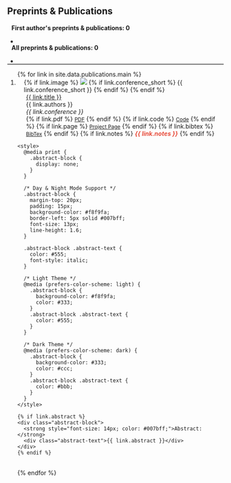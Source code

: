 ## Preprints & Publications

<h4 style="margin:0 10px 5px;">First author's preprints & publications: <span id="first-author-count">0</span></h4>

<ul style="margin:0 0 5px;">
<li><autocolor><p id="first-author-conference-list">
  
</p>
</autocolor>
</li>
</ul>

<h4 style="margin:15px 10px 5px;">All preprints & publications: <span id="all-count">0</span></h4>
<ul style="margin:0 0 5px;">
<li><autocolor><p id="conference-list">
  
</p>
</autocolor>
</li>
</ul>

<script>
  // 统计功能：统计第一作者为 "Dengsheng Chen" 的论文数量，并按会议分类
  const papers = {{ site.data.publications.main | jsonify }};
  const firstAuthorPapers = papers.filter(paper => paper.authors && paper.authors.startsWith("<strong>Dengsheng Chen</strong>"));
  
  const firstAuthorConferenceCount = {};
  firstAuthorPapers.forEach(paper => {
    if (paper.conference_short) {
      firstAuthorConferenceCount[paper.conference_short] = (firstAuthorConferenceCount[paper.conference_short] || 0) + 1;
    }
  });

  const conferenceCount = {};
  papers.forEach(paper => {
    if (paper.conference_short) {
      conferenceCount[paper.conference_short] = (conferenceCount[paper.conference_short] || 0) + 1;
    }
  });

  // 更新统计信息
  document.getElementById('first-author-count').innerText = firstAuthorPapers.length;
  document.getElementById('all-count').innerText = papers.length;
  
  // 将论文信息放入一行并用逗号分隔
  const firstAuthorConferenceList = document.getElementById('first-author-conference-list');
  const firstAuthorConferenceItems = Object.entries(firstAuthorConferenceCount).map(([conference, count]) => `${conference}: ${count}`);
  firstAuthorConferenceList.textContent = firstAuthorConferenceItems.join(', ');  // 用逗号分隔并加入到页面

  const allConferenceList = document.getElementById('conference-list');
  const allConferenceItems = Object.entries(conferenceCount).map(([conference, count]) => `${conference}: ${count}`);
  allConferenceList.textContent = allConferenceItems.join(', ');  // 用逗号分隔并加入到页面
</script>

<hr style="border-top: 2px solid #ccc; border-radius: 5px;">

<div class="publications">
  <ol class="bibliography">
  {% for link in site.data.publications.main %}
  <li>
    <div class="pub-row">
      <div class="col-sm-3 abbr" style="position: relative;padding-right: 15px;padding-left: 15px;">
        {% if link.image %}
          <img src="{{ link.image }}" class="teaser img-fluid z-depth-1" style="width=100;height=40%">
          {% if link.conference_short %}
            <abbr class="badge">{{ link.conference_short }}</abbr>
          {% endif %}
        {% endif %}
      </div>
      <div class="col-sm-9" style="position: relative;padding-right: 15px;padding-left: 20px;">
        <div class="title"><a href="{{ link.pdf }}">{{ link.title }}</a></div>
        <div class="author">{{ link.authors }}</div>
        <div class="periodical"><em>{{ link.conference }}</em></div>
        <div class="links">
          {% if link.pdf %} 
            <a href="{{ link.pdf }}" class="btn btn-sm z-depth-0" role="button" target="_blank" style="font-size:12px;">PDF</a>
          {% endif %}
          {% if link.code %} 
            <a href="{{ link.code }}" class="btn btn-sm z-depth-0" role="button" target="_blank" style="font-size:12px;">Code</a>
          {% endif %}
          {% if link.page %} 
            <a href="{{ link.page }}" class="btn btn-sm z-depth-0" role="button" target="_blank" style="font-size:12px;">Project Page</a>
          {% endif %}
          {% if link.bibtex %} 
            <a href="{{ link.bibtex }}" class="btn btn-sm z-depth-0" role="button" target="_blank" style="font-size:12px;">BibTex</a>
          {% endif %}
          {% if link.notes %} 
            <strong><i style="color:#e74d3c">{{ link.notes }}</i></strong>
          {% endif %}
        </div>
      </div>
    </div>
    
    <style>
      @media print {
        .abstract-block {
          display: none;
        }
      }
      
      /* Day & Night Mode Support */
      .abstract-block {
        margin-top: 20px;
        padding: 15px;
        background-color: #f8f9fa;
        border-left: 5px solid #007bff;
        font-size: 13px;
        line-height: 1.6;
      }

      .abstract-block .abstract-text {
        color: #555;
        font-style: italic;
      }

      /* Light Theme */
      @media (prefers-color-scheme: light) {
        .abstract-block {
          background-color: #f8f9fa;
          color: #333;
        }
        .abstract-block .abstract-text {
          color: #555;
        }
      }

      /* Dark Theme */
      @media (prefers-color-scheme: dark) {
        .abstract-block {
          background-color: #333;
          color: #ccc;
        }
        .abstract-block .abstract-text {
          color: #bbb;
        }
      }
    </style>

    {% if link.abstract %}
    <div class="abstract-block">
      <strong style="font-size: 14px; color: #007bff;">Abstract:</strong>
      <div class="abstract-text">{{ link.abstract }}</div>
    </div>
    {% endif %}
  </li>
  <br>
  {% endfor %}
  </ol>
</div>
